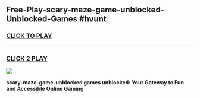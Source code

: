 
## Free-Play-scary-maze-game-unblocked-Unblocked-Games #hvunt
<h3>
<a href="https://news.freeplayer.one?title=scary-maze-game-unblocked&ref=8M">CLICK TO PLAY</a></h3>
<hr>

<h3>
<a href="https://news.freeplayer.one?title=scary-maze-game-unblocked&ref=8M">CLICK 2 PLAY</a>
  
</h3>

<a href="https://news.freeplayer.one?title=scary-maze-game-unblocked&ref=8M"><img src="https://clearcache.store/games.png"></a>


**scary-maze-game-unblocked games unblocked: Your Gateway to Fun and Accessible Online Gaming**
